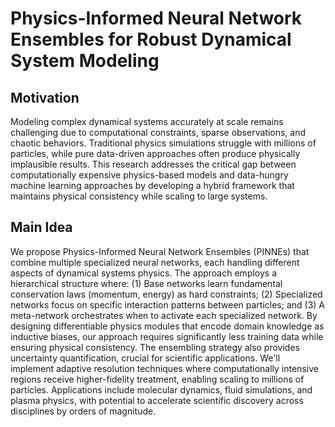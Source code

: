 # Physics-Informed Neural Network Ensembles for Robust Dynamical System Modeling

## Motivation
Modeling complex dynamical systems accurately at scale remains challenging due to computational constraints, sparse observations, and chaotic behaviors. Traditional physics simulations struggle with millions of particles, while pure data-driven approaches often produce physically implausible results. This research addresses the critical gap between computationally expensive physics-based models and data-hungry machine learning approaches by developing a hybrid framework that maintains physical consistency while scaling to large systems.

## Main Idea
We propose Physics-Informed Neural Network Ensembles (PINNEs) that combine multiple specialized neural networks, each handling different aspects of dynamical systems physics. The approach employs a hierarchical structure where: (1) Base networks learn fundamental conservation laws (momentum, energy) as hard constraints; (2) Specialized networks focus on specific interaction patterns between particles; and (3) A meta-network orchestrates when to activate each specialized network. By designing differentiable physics modules that encode domain knowledge as inductive biases, our approach requires significantly less training data while ensuring physical consistency. The ensembling strategy also provides uncertainty quantification, crucial for scientific applications. We'll implement adaptive resolution techniques where computationally intensive regions receive higher-fidelity treatment, enabling scaling to millions of particles. Applications include molecular dynamics, fluid simulations, and plasma physics, with potential to accelerate scientific discovery across disciplines by orders of magnitude.